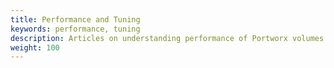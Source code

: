 ```yaml
---
title: Performance and Tuning
keywords: performance, tuning
description: Articles on understanding performance of Portworx volumes
weight: 100
---
```

